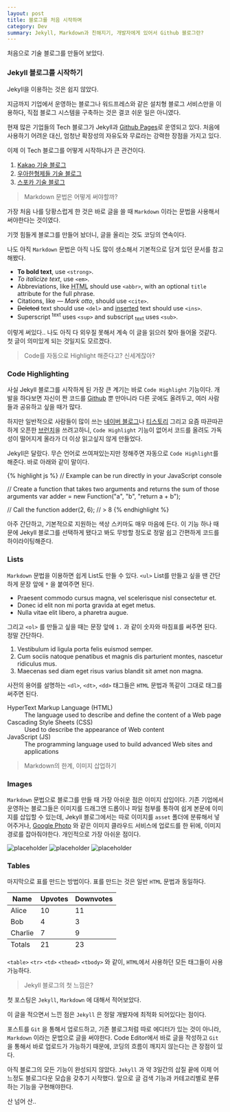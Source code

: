 ```yaml
---
layout: post
title: 블로그를 처음 시작하며
category: Dev
summary: Jekyll, Markdown과 친해지기, 개발자에게 있어서 Github 블로그란?
---
```


처음으로 기술 블로그를 만들어 보았다.

### Jekyll 블로그를 시작하기

Jekyll을 이용하는 것은 쉽지 않았다.

지금까지 기업에서 운영하는 블로그나 워드프레스와 같은 설치형 블로그 서비스만을 이용하다, 직접 블로그 시스템을 구축하는 것은 결코 쉬운 일은 아니였다.

현재 많은 기업들의 Tech 블로그가 Jekyll과 [Github Pages](http://github.com)로 운영되고 있다.
처음에 사용하기 어려운 대신, 엄청난 확장성의 자유도와 무료라는 강력한 장점을 가지고 있다.

이제 이 Tech 블로그를 어떻게 시작하냐가 큰 관건이다.

1.  [Kakao 기술 블로그](kakao.github.io)
2.  [우아한형제들 기술 블로그](http://woowabros.github.io/)
3.  [스포카 기술 블로그](https://spoqa.github.io/)

> Markdown 문법은 어떻게 써야할까?

가장 처음 나를 당황스럽게 한 것은 바로 글을 쓸 때 `Markdown` 이라는 문법을 사용해서 써야한다는 것이였다.

기껏 힘들게 블로그를 만들어 놨더니, 글을 올리는 것도 코딩의 연속이다.

나도 아직 `Markdown` 문법은 아직 나도 많이 생소해서 기본적으로 담겨 있던 문서를 참고해봤다.

- **To bold text**, use `<strong>`.
- *To italicize text*, use `<em>`.
- Abbreviations, like <abbr title="HyperText Markup Langage">HTML</abbr> should use `<abbr>`, with an optional `title` attribute for the full phrase.
- Citations, like <cite>&mdash; Mark otto</cite>, should use `<cite>`.
- <del>Deleted</del> text should use `<del>` and <ins>inserted</ins> text should use `<ins>`.
- Superscript <sup>text</sup> uses `<sup>` and subscript <sub>text</sub> uses `<sub>`.

이렇게 써있다.. 나도 아직 다 외우질 못해서 계속 이 글을 읽으러 찾아 들어올 것같다. 첫 글이 의미있게 되는 것일지도 모르겠다.

> Code를 자동으로 Highlight 해준다고? 신세계잖아?

### Code Highlighting

사실 Jekyll 블로그를 시작하게 된 가장 큰 계기는 바로 `Code Highlight` 기능이다. 개발을 하다보면 자신이 짠 코드를 [Github](http://github.com) 뿐 만아니라 다른 곳에도 올려두고, 여러 사람들과 공유하고 싶을 때가 많다.

하지만 일반적으로 사람들이 많이 쓰는 [네이버 블로그](http://blog.naver.com)나 [티스토리](http://www.tistory.com/) 그리고 요즘 따끈따끈하게 오픈한 [브런치](http://brunch.co.kr)을 쓰려고하니, `Code Highlight` 기능이 없어서 코드를 올려도 가독성이 떨어지게 올라가 더 이상 읽고싶지 않게 만들었다.

Jekyll은 달랐다. 무슨 언어로 쓰여져있는지만 정해주면 자동으로 `Code Highlight`를 해준다. 바로 아래와 같이 말이다.

{% highlight js %}
// Example can be run directly in your JavaScript console

// Create a function that takes two arguments and returns the sum of those arguments
var adder = new Function("a", "b", "return a + b");

// Call the function
adder(2, 6);
// > 8
{% endhighlight %}

아주 간단하고, 기본적으로 지원하는 색상 스키마도 매우 마음에 든다. 이 기능 하나 때문에 Jekyll 블로그를 선택하게 됐다고 봐도 무방할 정도로 정말 쉽고 간편하게 코드를 하이라이팅해준다.

### Lists

`Markdown` 문법을 이용하면 쉽게 List도 만들 수 있다. `<ul>` List를 만들고 싶을 땐 간단하게 문장 앞에 `*` 을 붙여주면 된다.

* Praesent commodo cursus magna, vel scelerisque nisl consectetur et.
* Donec id elit non mi porta gravida at eget metus.
* Nulla vitae elit libero, a pharetra augue.

그리고 `<ol>` 를 만들고 싶을 때는 문장 앞에 `1.` 과 같이 숫자와 마침표를 써주면 된다. 정말 간단하다.

1. Vestibulum id ligula porta felis euismod semper.
2. Cum sociis natoque penatibus et magnis dis parturient montes, nascetur ridiculus mus.
3. Maecenas sed diam eget risus varius blandit sit amet non magna.

사전의 용어를 설명하는 `<dl>`, `<dt>`, `<dd>` 태그들은 `HTML` 문법과 똑같이 그대로 태그를 써주면 된다.

<dl>
  <dt>HyperText Markup Language (HTML)</dt>
  <dd>The language used to describe and define the content of a Web page</dd>

  <dt>Cascading Style Sheets (CSS)</dt>
  <dd>Used to describe the appearance of Web content</dd>

  <dt>JavaScript (JS)</dt>
  <dd>The programming language used to build advanced Web sites and applications</dd>
</dl>

> Markdown의 한계, 이미지 삽업하기

### Images

`Markdown` 문법으로 블로그를 만들 때 가장 아쉬운 점은 이미지 삽입이다. 기존 기업에서 운영하는 블로그들은 이미지를 드래그앤 드롭이나 파일 첨부를 통하여 쉽게 본문에 이미지를 삽입할 수 있는데, Jekyll 블로그에서는 따로 이미지를 `asset` 폴더에 분류해서 넣어주거나, [Google Photo](https://photos.google.com/?hl=ko) 와 같은 이미지 클라우드 서비스에 업로드를 한 뒤에, 이미지 경로를 잡아줘야한다. 개인적으로 가장 아쉬운 점이다.

![placeholder](http://placehold.it/800x400 "Large example image")
![placeholder](http://placehold.it/400x200 "Medium example image")
![placeholder](http://placehold.it/200x200 "Small example image")


### Tables

마지막으로 표를 만드는 방법이다. 표를 만드는 것은 일반 `HTML` 문법과 동일하다.

<table>
  <thead>
    <tr>
      <th>Name</th>
      <th>Upvotes</th>
      <th>Downvotes</th>
    </tr>
  </thead>
  <tfoot>
    <tr>
      <td>Totals</td>
      <td>21</td>
      <td>23</td>
    </tr>
  </tfoot>
  <tbody>
    <tr>
      <td>Alice</td>
      <td>10</td>
      <td>11</td>
    </tr>
    <tr>
      <td>Bob</td>
      <td>4</td>
      <td>3</td>
    </tr>
    <tr>
      <td>Charlie</td>
      <td>7</td>
      <td>9</td>
    </tr>
  </tbody>
</table>

`<table>` `<tr>` `<td>` `<thead>` `<tbody>` 와 같이, `HTML`에서 사용하던 모든 태그들이 사용 가능하다.

> Jekyll 블로그의 첫 느낌은?

첫 포스팅은 `Jekyll`, `Markdown` 에 대해서 적어보았다.

이 글을 적으면서 느낀 점은 `Jekyll` 은 정말 개발자에 최적화 되어있다는 점이다.

포스트를 `Git` 을 통해서 업로드하고, 기존 블로그처럼 따로 에디터가 있는 것이 아니라, `Markdown` 이라는 문법으로 글을 써야한다.
Code Editor에서 바로 글을 작성하고 `Git` 을 통해서 바로 업로드가 가능하기 때문에, 코딩의 흐름이 깨지지 않는다는 큰 장점이 있다.

아직 블로그의 모든 기능이 완성되지 않았다. `Jekyll` 과 약 3일간의 삽질 끝에 이제 어느정도 블로그다운 모습을 갖추기 시작했다.
앞으로 글 검색 기능과 카테고리별로 분류하는 기능을 구현해야한다.

산 넘어 산..

